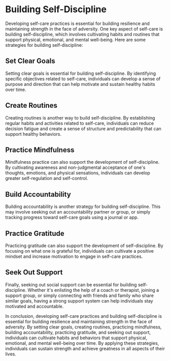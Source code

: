 Building Self-Discipline
===================================================================

Developing self-care practices is essential for building resilience and maintaining strength in the face of adversity. One key aspect of self-care is building self-discipline, which involves cultivating habits and routines that support physical, emotional, and mental well-being. Here are some strategies for building self-discipline:

Set Clear Goals
---------------

Setting clear goals is essential for building self-discipline. By identifying specific objectives related to self-care, individuals can develop a sense of purpose and direction that can help motivate and sustain healthy habits over time.

Create Routines
---------------

Creating routines is another way to build self-discipline. By establishing regular habits and activities related to self-care, individuals can reduce decision fatigue and create a sense of structure and predictability that can support healthy behaviors.

Practice Mindfulness
--------------------

Mindfulness practice can also support the development of self-discipline. By cultivating awareness and non-judgmental acceptance of one's thoughts, emotions, and physical sensations, individuals can develop greater self-regulation and self-control.

Build Accountability
--------------------

Building accountability is another strategy for building self-discipline. This may involve seeking out an accountability partner or group, or simply tracking progress toward self-care goals using a journal or app.

Practice Gratitude
------------------

Practicing gratitude can also support the development of self-discipline. By focusing on what one is grateful for, individuals can cultivate a positive mindset and increase motivation to engage in self-care practices.

Seek Out Support
----------------

Finally, seeking out social support can be essential for building self-discipline. Whether it's enlisting the help of a coach or therapist, joining a support group, or simply connecting with friends and family who share similar goals, having a strong support system can help individuals stay motivated and accountable.

In conclusion, developing self-care practices and building self-discipline is essential for building resilience and maintaining strength in the face of adversity. By setting clear goals, creating routines, practicing mindfulness, building accountability, practicing gratitude, and seeking out support, individuals can cultivate habits and behaviors that support physical, emotional, and mental well-being over time. By applying these strategies, individuals can sustain strength and achieve greatness in all aspects of their lives.
